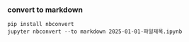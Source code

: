 ### convert to markdown

```
pip install nbconvert
jupyter nbconvert --to markdown 2025-01-01-파일제목.ipynb
```

